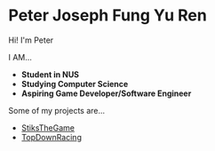 # Peter Joseph Fung Yu Ren

Hi! I'm Peter

I AM... 

- **Student in NUS**
- **Studying Computer Science**
- **Aspiring Game Developer/Software Engineer**

Some of my projects are...
- [StiksTheGame](https://github.com/fungusta/StiksTheGame)
- [TopDownRacing](https://github.com/fungusta/TopDownRacing)
